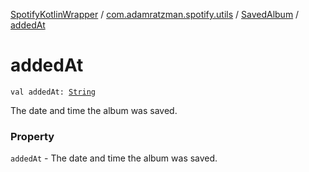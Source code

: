 [SpotifyKotlinWrapper](../../index.md) / [com.adamratzman.spotify.utils](../index.md) / [SavedAlbum](index.md) / [addedAt](./added-at.md)

# addedAt

`val addedAt: `[`String`](https://kotlinlang.org/api/latest/jvm/stdlib/kotlin/-string/index.html)

The date and time the album was saved.

### Property

`addedAt` - The date and time the album was saved.